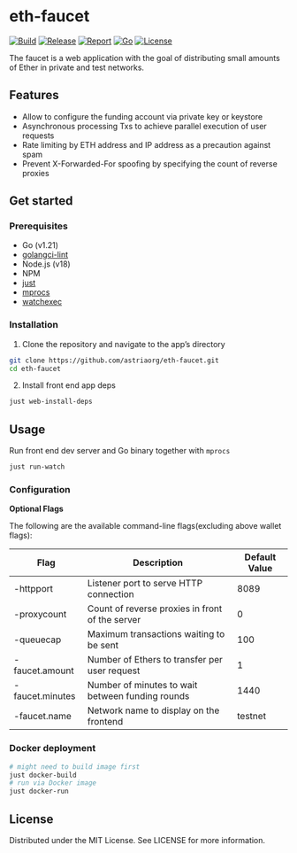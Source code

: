 # eth-faucet

[![Build](https://img.shields.io/github/actions/workflow/status/chainflag/eth-faucet/build.yml?branch=main)](https://github.com/chainflag/eth-faucet/actions/workflows/build.yml)
[![Release](https://img.shields.io/github/v/release/chainflag/eth-faucet)](https://github.com/chainflag/eth-faucet/releases)
[![Report](https://goreportcard.com/badge/github.com/chainflag/eth-faucet)](https://goreportcard.com/report/github.com/chainflag/eth-faucet)
[![Go](https://img.shields.io/github/go-mod/go-version/chainflag/eth-faucet)](https://go.dev/)
[![License](https://img.shields.io/github/license/chainflag/eth-faucet)](https://github.com/chainflag/eth-faucet/blob/main/LICENSE)

The faucet is a web application with the goal of distributing small amounts of Ether in private and test networks.

## Features

* Allow to configure the funding account via private key or keystore
* Asynchronous processing Txs to achieve parallel execution of user requests
* Rate limiting by ETH address and IP address as a precaution against spam
* Prevent X-Forwarded-For spoofing by specifying the count of reverse proxies

## Get started

### Prerequisites

* Go (v1.21)
* [golangci-lint](https://golangci-lint.run/usage/install/)
* Node.js (v18)
* NPM
* [just](https://github.com/casey/just#installation)
* [mprocs](https://github.com/pvolok/mprocs#installation)
* [watchexec](https://github.com/watchexec/watchexec#install)

### Installation

1. Clone the repository and navigate to the app’s directory
```bash
git clone https://github.com/astriaorg/eth-faucet.git
cd eth-faucet
```

2. Install front end app deps
```bash
just web-install-deps
```

## Usage

Run front end dev server and Go binary together with `mprocs`
```bash
just run-watch
```

### Configuration

**Optional Flags**

The following are the available command-line flags(excluding above wallet flags):

| Flag            | Description                                      | Default Value  |
|-----------------|--------------------------------------------------|----------------|
| -httpport       | Listener port to serve HTTP connection           | 8089           |
| -proxycount     | Count of reverse proxies in front of the server  | 0              |
| -queuecap       | Maximum transactions waiting to be sent          | 100            |
| -faucet.amount  | Number of Ethers to transfer per user request    | 1              |
| -faucet.minutes | Number of minutes to wait between funding rounds | 1440           |
| -faucet.name    | Network name to display on the frontend          | testnet        |

### Docker deployment

```bash
# might need to build image first
just docker-build
# run via Docker image
just docker-run
```

## License

Distributed under the MIT License. See LICENSE for more information.
